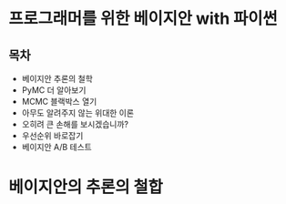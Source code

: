 # 프로그래머를 위한 베이지안 with 파이썬

## 목차

* 베이지안 추론의 철학
* PyMC 더 알아보기
* MCMC 블랙박스 열기
* 아무도 알려주지 않는 위대한 이론
* 오히려 큰 손해를 보시겠습니까?
* 우선순위 바로잡기
* 베이지안 A/B 테스트

# 베이지안의 추론의 철합